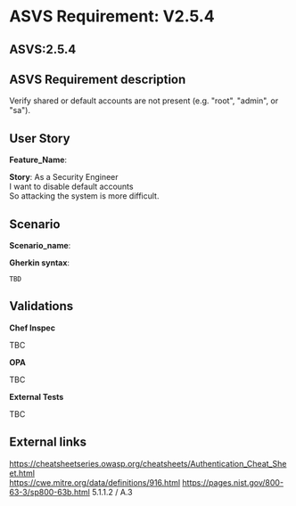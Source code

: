 # ASVS Requirement: V2.5.4

## ASVS:2.5.4

## ASVS Requirement description

Verify shared or default accounts are not present (e.g. "root", "admin", or "sa").

## User Story

**Feature_Name**: 

**Story**:
As a Security Engineer\
I want to disable default accounts \
So attacking the system is more difficult.

## Scenario

**Scenario_name**: 

**Gherkin syntax**:

```gherkin
TBD
```

## Validations

**Chef Inspec**

TBC

**OPA**

TBC

**External Tests**

TBC

## External links

<https://cheatsheetseries.owasp.org/cheatsheets/Authentication_Cheat_Sheet.html> \
<https://cwe.mitre.org/data/definitions/916.html>
<https://pages.nist.gov/800-63-3/sp800-63b.html> 5.1.1.2 / A.3

